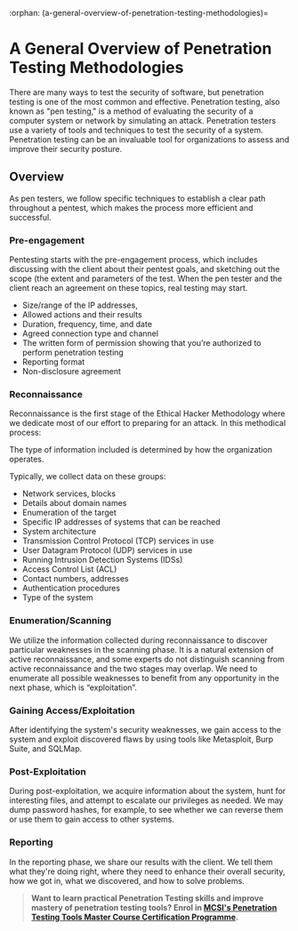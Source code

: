 :orphan:
(a-general-overview-of-penetration-testing-methodologies)=

# A General Overview of Penetration Testing Methodologies

There are many ways to test the security of software, but penetration testing is one of the most common and effective. Penetration testing, also known as "pen testing," is a method of evaluating the security of a computer system or network by simulating an attack. Penetration testers use a variety of tools and techniques to test the security of a system. Penetration testing can be an invaluable tool for organizations to assess and improve their security posture. 

## Overview

As pen testers, we follow specific techniques to establish a clear path throughout a pentest, which makes the process more efficient and successful.

### Pre-engagement

Pentesting starts with the pre-engagement process, which includes discussing with the client about their pentest goals, and sketching out the scope (the extent and parameters of the test. When the pen tester and the client reach an agreement on these topics, real testing may start.

- Size/range of the IP addresses,
- Allowed actions and their results
- Duration, frequency, time, and date
- Agreed connection type and channel
- The written form of permission showing that you’re authorized to perform penetration testing
- Reporting format
- Non-disclosure agreement

### Reconnaissance

Reconnaissance is the first stage of the Ethical Hacker Methodology where we dedicate most of our effort to preparing for an attack. In this methodical process:

The type of information included is determined by how the organization operates.

Typically, we collect data on these groups:

- Network services, blocks
- Details about domain names
- Enumeration of the target
- Specific IP addresses of systems that can be reached
- System architecture
- Transmission Control Protocol (TCP) services in use
- User Datagram Protocol (UDP) services in use
- Running Intrusion Detection Systems (IDSs)
- Access Control List (ACL)
- Contact numbers, addresses
- Authentication procedures
- Type of the system

### Enumeration/Scanning

We utilize the information collected during reconnaissance to discover particular weaknesses in the scanning phase. It is a natural extension of active reconnaissance, and some experts do not distinguish scanning from active reconnaissance and the two stages may overlap. We need to enumerate all possible weaknesses to benefit from any opportunity in the next phase, which is “exploitation”.

### Gaining Access/Exploitation

After identifying the system's security weaknesses, we gain access to the system and exploit discovered flaws by using tools like Metasploit, Burp Suite, and SQLMap.

### Post-Exploitation

During post-exploitation, we acquire information about the system, hunt for interesting files, and attempt to escalate our privileges as needed. We may dump password hashes, for example, to see whether we can reverse them or use them to gain access to other systems.

### Reporting

In the reporting phase, we share our results with the client. We tell them what they're doing right, where they need to enhance their overall security, how we got in, what we discovered, and how to solve problems.

> **Want to learn practical Penetration Testing skills and improve mastery of penetration testing tools? Enrol in [MCSI's Penetration Testing Tools Master Course Certification Programme](https://www.mosse-institute.com/penetration-testing-certifications.html).**
